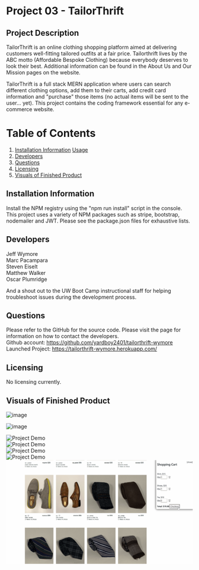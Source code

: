 # Project 03 - TailorThrift

## Project Description 
TailorThrift is an online clothing shopping platform aimed at delivering customers well-fitting tailored outfits at a fair price. Tailorthrift lives by the ABC motto (Affordable Bespoke Clothing) because everybody deserves to look their best. Additional information can be found in the About Us and Our Mission pages on the website.

TailorThrift is a full stack MERN application where users can search different clothing options, add them to their carts, add credit card information and "purchase" those items (no actual items will be sent to the user... yet). This project contains the coding framework essential for any e-commerce website. 

# Table of Contents 
1. [Installation Information](#installation-information) [Usage](#usage)
2. [Developers](#contributors)
3. [Questions](#questions)
4. [Licensing](#licensing)
5. [Visuals of Finished Product](#visuals-of-finished-product)

## Installation Information
Install the NPM registry using the "npm run install" script in the console. This project uses a variety of NPM packages such as stripe, bootstrap, nodemailer and JWT. Please see the package.json files for exhaustive lists.

## Developers
Jeff Wymore <br>
Marc Pacampara <br>
Steven Eiselt <br>
Matthew Walker <br>
Oscar Plumridge

And a shout out to the UW Boot Camp instructional staff for helping troubleshoot issues during the development process.

## Questions 
Please refer to the GitHub for the source code. Please visit the page for information on how to contact the developers. <br />
Github account: https://github.com/yardboy2401/tailorthrift-wymore <br /> 
Launched Project: https://tailorthrift-wymore.herokuapp.com/ <br />
    
## Licensing 
No licensing currently.

## Visuals of Finished Product
![image](https://user-images.githubusercontent.com/85953688/182236571-bb9c23f7-4a64-4c65-9110-e1cc30d3ec2b.png)

![image](https://user-images.githubusercontent.com/85953688/182236875-f6b3f4b2-7106-4ffa-9c3c-9ff9928d31cb.png)

![Project Demo](TT1.gif) <br />
![Project Demo](TT2.gif) <br />
![Project Demo](TT3.gif) <br />
![Project Demo](TT4.gif) <br />
![Project Demo](TT5.gif) <br />
